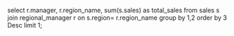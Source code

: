 select r.manager, r.region_name, sum(s.sales) as total_sales
from sales s join regional_manager r 
on s.region= r.region_name
group by 1,2
order by 3 Desc
limit 1;
